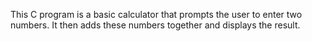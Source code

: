 This C program is a basic calculator that prompts the user to enter two numbers. It then adds these numbers together and displays the result.